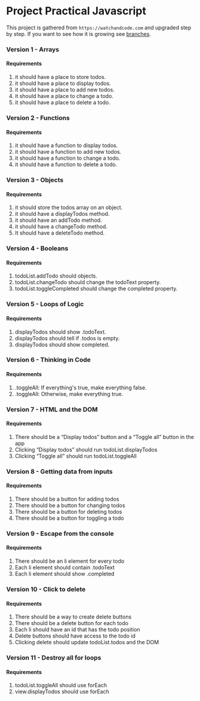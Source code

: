 # Project Practical Javascript

This project is gathered from `https://watchandcode.com` and upgraded step by step.
If you want to see how it is growing see [branches](https://github.com/MesutBE/practical-javascript/branches).

### Version 1 - Arrays

#### Requirements

1. it should have a place to store todos.
1. it should have a place to display todos.
1. it should have a place to add new todos.
1. it should have a place to change a todo.
1. it should have a place to delete a todo.

### Version 2 - Functions

#### Requirements

1. it should have a function to display todos.
1. it should have a function to add new todos.
1. it should have a function to change a todo.
1. it should have a function to delete a todo.

### Version 3 - Objects

#### Requirements

1. it should store the todos array on an object.
1. it should have a displayTodos method.
1. it should have an addTodo method.
1. it should have a changeTodo method.
1. It should have a deleteTodo method.

### Version 4 - Booleans

#### Requirements

1. todoList.addTodo should objects.
1. todoList.changeTodo should change the todoText property.
1. todoList.toggleCompleted should change the completed property.

### Version 5 - Loops of Logic

#### Requirements

1. displayTodos should show .todoText.
1. displayTodos should tell if .todos is empty.
1. displayTodos should show completed.

### Version 6 - Thinking in Code

#### Requirements

1. .toggleAll: If everything's true, make everything false.
1. .toggleAll: Otherwise, make everything true.

### Version 7 - HTML and the DOM

#### Requirements

1. There should be a “Display todos” button and a “Toggle all” button in the app
1. Clicking “Display todos” should run todoList.displayTodos
1. Clicking “Toggle all” should run todoList.toggleAll

### Version 8 - Getting data from inputs

#### Requirements

1. There should be a button for adding todos 
1. There should be a button for changing todos
1. There should be a button for deleting todos 
1. There should be a button for toggling a todo 

### Version 9 - Escape from the console 

#### Requirements

1. There should be an li element for every todo 
1. Each li element should contain .todoText 
1. Each li element should show .completed 

### Version 10 - Click to delete 

#### Requirements

1. There should be a way to create delete buttons 
1. There should be a delete button for each todo 
1. Each li should have an id that has the todo position 
1. Delete buttons should have access to the todo id 
1. Clicking delete should update todoList.todos and the DOM 

### Version 11 - Destroy all for loops 

#### Requirements

1. todoList.toggleAll should use forEach  
1. view.displayTodos should use forEach 
